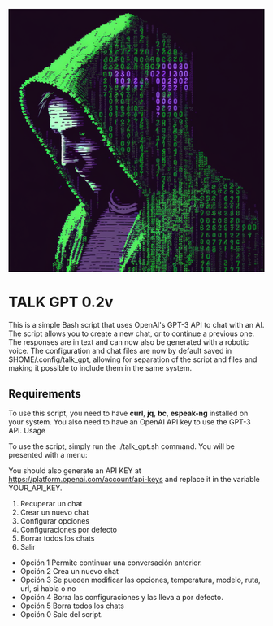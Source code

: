 ![Logo](./images/grid_0.png)

# TALK GPT 0.2v

This is a simple Bash script that uses OpenAI's GPT-3 API to chat with an AI. The script allows you to create a new chat, or to continue a previous one. The responses are in text and can now also be generated with a robotic voice.
The configuration and chat files are now by default saved in $HOME/.config/talk_gpt, allowing for separation of the script and files and making it possible to include them in the same system.


## Requirements

To use this script, you need to have **curl**, **jq**, **bc**, **espeak-ng** installed on your system. You also need to have an OpenAI API key to use the GPT-3 API.
Usage

To use the script, simply run the ./talk_gpt.sh command. You will be presented with a menu:

You should also generate an API KEY at https://platform.openai.com/account/api-keys and replace it in the variable YOUR_API_KEY.


1. Recuperar un chat 
2. Crear un nuevo chat
3. Configurar opciones
4. Configuraciones por defecto
5. Borrar todos los chats
0. Salir

  *  Opción 1 Permite continuar una conversación anterior.
  *  Opción 2 Crea un nuevo chat
  *  Opción 3 Se pueden modificar las opciones, temperatura, modelo, ruta, url, si habla o no
  *  Opción 4 Borra las configuraciones y las lleva a por defecto.
  *  Opción 5 Borra todos los chats
  *  Opción 0 Sale del script.

